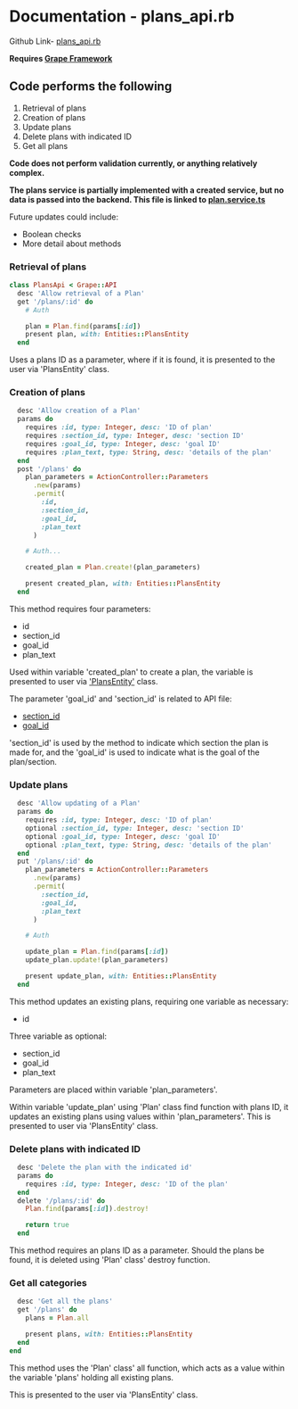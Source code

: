 # Documentation - plans_api.rb

Github Link-
[plans_api.rb](https://github.com/thoth-tech/dream-big/blob/d72249d788068c71962e5a760ab1e15caef50ce5/dream-big-api/app/api/plans_api.rb)

**Requires [Grape Framework](https://github.com/ruby-grape/grape#what-is-grape)**

## Code performs the following

1. Retrieval of plans
2. Creation of plans
3. Update plans
4. Delete plans with indicated ID
5. Get all plans

**Code does not perform validation currently, or anything relatively complex.**

**The plans service is partially implemented with a created service, but no data is passed into the
backend. This file is linked to
[plan.service.ts](https://github.com/thoth-tech/dream-big/blob/d72249d788068c71962e5a760ab1e15caef50ce5/dream-big-ui/src/app/services/plan.service.ts#L16)**

Future updates could include:

- Boolean checks
- More detail about methods

### Retrieval of plans

```ruby
class PlansApi < Grape::API
  desc 'Allow retrieval of a Plan'
  get '/plans/:id' do
    # Auth

    plan = Plan.find(params[:id])
    present plan, with: Entities::PlansEntity
  end
```

Uses a plans ID as a parameter, where if it is found, it is presented to the user via 'PlansEntity'
class.

### Creation of plans

```ruby
  desc 'Allow creation of a Plan'
  params do
    requires :id, type: Integer, desc: 'ID of plan'
    requires :section_id, type: Integer, desc: 'section ID'
    requires :goal_id, type: Integer, desc: 'goal ID'
    requires :plan_text, type: String, desc: 'details of the plan'
  end
  post '/plans' do
    plan_parameters = ActionController::Parameters
      .new(params)
      .permit(
        :id,
        :section_id,
        :goal_id,
        :plan_text
      )

    # Auth...

    created_plan = Plan.create!(plan_parameters)

    present created_plan, with: Entities::PlansEntity
  end
```

This method requires four parameters:

- id
- section_id
- goal_id
- plan_text

Used within variable 'created_plan' to create a plan, the variable is presented to user via
['PlansEntity'](https://github.com/thoth-tech/dream-big/blob/d72249d788068c71962e5a760ab1e15caef50ce5/dream-big-api/app/api/entities/plans_entity.rb#L2)
class.

The parameter 'goal_id' and 'section_id' is related to API file:

- [section_id](https://github.com/thoth-tech/dream-big/blob/d72249d788068c71962e5a760ab1e15caef50ce5/dream-big-api/app/api/sections_api.rb)
- [goal_id](https://github.com/thoth-tech/dream-big/blob/d72249d788068c71962e5a760ab1e15caef50ce5/dream-big-api/app/api/goals_api.rb)

'section_id' is used by the method to indicate which section the plan is made for, and the 'goal_id'
is used to indicate what is the goal of the plan/section.

### Update plans

```ruby
  desc 'Allow updating of a Plan'
  params do
    requires :id, type: Integer, desc: 'ID of plan'
    optional :section_id, type: Integer, desc: 'section ID'
    optional :goal_id, type: Integer, desc: 'goal ID'
    optional :plan_text, type: String, desc: 'details of the plan'
  end
  put '/plans/:id' do
    plan_parameters = ActionController::Parameters
      .new(params)
      .permit(
        :section_id,
        :goal_id,
        :plan_text
      )

    # Auth

    update_plan = Plan.find(params[:id])
    update_plan.update!(plan_parameters)

    present update_plan, with: Entities::PlansEntity
  end
```

This method updates an existing plans, requiring one variable as necessary:

- id

Three variable as optional:

- section_id
- goal_id
- plan_text

Parameters are placed within variable 'plan_parameters'.

Within variable 'update_plan' using 'Plan' class find function with plans ID, it updates an existing
plans using values within 'plan_parameters'. This is presented to user via 'PlansEntity' class.

### Delete plans with indicated ID

```ruby
  desc 'Delete the plan with the indicated id'
  params do
    requires :id, type: Integer, desc: 'ID of the plan'
  end
  delete '/plans/:id' do
    Plan.find(params[:id]).destroy!

    return true
  end
```

This method requires an plans ID as a parameter. Should the plans be found, it is deleted using
'Plan' class' destroy function.

### Get all categories

```ruby
  desc 'Get all the plans'
  get '/plans' do
    plans = Plan.all

    present plans, with: Entities::PlansEntity
  end
end
```

This method uses the 'Plan' class' all function, which acts as a value within the variable 'plans'
holding all existing plans.

This is presented to the user via 'PlansEntity' class.
